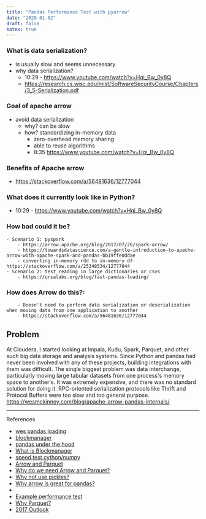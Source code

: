 ```yaml
---
title: "Pandas Performance Test with pyarrow"
date: "2020-01-02"
draft: false
katex: true
---
```


### What is data serialization?
- is usually slow and seems unnecessary
- why data serialization?
	- 10:29 - https://www.youtube.com/watch?v=Hqi_Bw_0y8Q
	- https://research.cs.wisc.edu/mist/SoftwareSecurityCourse/Chapters/3_5-Serialization.pdf


### Goal of apache arrow
- avoid data serialization
	- why? can be slow
	- how? standardizing in-memory data
		- zero-overhead memory sharing
		- able to reuse algorithms
		- 8:35 https://www.youtube.com/watch?v=Hqi_Bw_0y8Q

### Benefits of Apache arrow
- https://stackoverflow.com/a/56481636/12777044

### What does it currently look like in Python?
- 10:29 - https://www.youtube.com/watch?v=Hqi_Bw_0y8Q

### How bad could it be?
	- Scenario 1: pyspark
		- https://arrow.apache.org/blog/2017/07/26/spark-arrow/
		- https://towardsdatascience.com/a-gentle-introduction-to-apache-arrow-with-apache-spark-and-pandas-bb19ffe0ddae
		- converting in-memory rdd to in-memory df: https://stackoverflow.com/a/25348534/12777044
	- Scenario 2: test reading in large dictionaries or csvs
		- https://ursalabs.org/blog/fast-pandas-loading/
	
### How does Arrow do this?:
		- Doesn't need to perform data serialization or deserialization when moving data from one application to another
		- https://stackoverflow.com/a/56481636/12777044

## Problem
At Cloudera, I started looking at Impala, Kudu, Spark, Parquet, and other such big data storage and analysis systems. Since Python and pandas had never been involved with any of these projects, building integrations with them was difficult. The single biggest problem was data interchange, particularly moving large tabular datasets from one process's memory space to another's. It was extremely expensive, and there was no standard solution for doing it. RPC-oriented serialization protocols like Thrift and Protocol Buffers were too slow and too general purpose.
https://wesmckinney.com/blog/apache-arrow-pandas-internals/

---

References
- [wes pandas loading](https://ursalabs.org/blog/fast-pandas-loading/)
- [blockmanager](https://uwekorn.com/2020/05/24/the-one-pandas-internal.html)
- [pandas under the hood](http://www.jeffreytratner.com/slides/pandas-under-the-hood-pydata-seattle-2015.pdf)
- [What is Blockmanager](https://wesmckinney.com/blog/apache-arrow-pandas-internals/)
- [speed test cython/numpy](https://stackoverflow.com/questions/7596612/benchmarking-python-vs-c-using-blas-and-numpy)
- [Arrow and Parquet](https://stackoverflow.com/a/56481636/12777044)
- [Why do we need Arrow and Parquet?](https://www.dremio.com/webinars/columnar-roadmap-apache-parquet-and-arrow/)
- [Why not use pickles?](https://arrow.apache.org/docs/python/ipc.html)
- [Why arrow is great for pandas?](https://wesmckinney.com/blog/pandas-and-apache-arrow/)
- [](https://blog.cloudera.com/introducing-apache-arrow-a-fast-interoperable-in-memory-columnar-data-structure-standard/#:~:text=Apache%20Arrow%20is%20an%20in,by%20engineers%20building%20data%20systems.&text=A%20columnar%20memory%2Dlayout%20permitting,SIMD%20optimizations%20with%20modern%20processors.)
- [Example performance test](https://towardsdatascience.com/the-best-format-to-save-pandas-data-414dca023e0d)
- [Why Parquet?](https://stackoverflow.com/a/48097717/12777044)
- [2017 Outlook](https://wesmckinney.com/blog/outlook-for-2017/)
